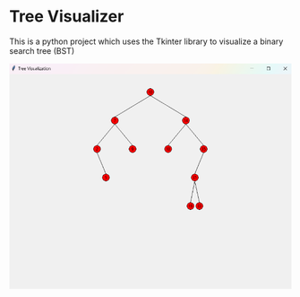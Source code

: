 # Tree Visualizer

This is a python project which uses the Tkinter library to visualize a binary search tree (BST)

![Sample Tree](./img/tree_sample_01.png)
